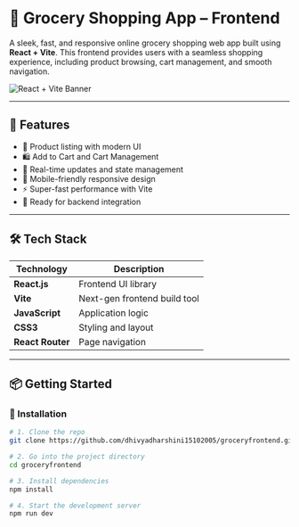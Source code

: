 # 🛒 Grocery Shopping App – Frontend

A sleek, fast, and responsive online grocery shopping web app built using **React + Vite**. This frontend provides users with a seamless shopping experience, including product browsing, cart management, and smooth navigation.

![React + Vite Banner](https://vitejs.dev/logo-with-shadow.png)

---

## 🚀 Features

- 🧾 Product listing with modern UI
- 🛍️ Add to Cart and Cart Management
- 🔄 Real-time updates and state management
- 📱 Mobile-friendly responsive design
- ⚡ Super-fast performance with Vite
- 🔗 Ready for backend integration

---

## 🛠️ Tech Stack

| Technology    | Description                            |
|---------------|----------------------------------------|
| **React.js**  | Frontend UI library                    |
| **Vite**      | Next-gen frontend build tool           |
| **JavaScript**| Application logic                      |
| **CSS3**      | Styling and layout                     |
| **React Router** | Page navigation                     |

---

## 📦 Getting Started

### 🔧 Installation

```bash
# 1. Clone the repo
git clone https://github.com/dhivyadharshini15102005/groceryfrontend.git

# 2. Go into the project directory
cd groceryfrontend

# 3. Install dependencies
npm install

# 4. Start the development server
npm run dev
